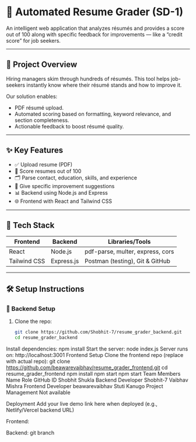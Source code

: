 # 📄 Automated Resume Grader (SD-1)

An intelligent web application that analyzes résumés and provides a score out of 100 along with specific feedback for improvements — like a “credit score” for job seekers.

---

## 🚀 Project Overview

Hiring managers skim through hundreds of résumés. This tool helps job-seekers instantly know where their résumé stands and how to improve it.

Our solution enables:
- PDF résumé upload.
- Automated scoring based on formatting, keyword relevance, and section completeness.
- Actionable feedback to boost résumé quality.

---

## ✨ Key Features

- ✅ Upload resume (PDF)
- 🧠 Score resumes out of 100
- 🗂️ Parse contact, education, skills, and experience
- 💬 Give specific improvement suggestions
- 📊 Backend using Node.js and Express
- 🌐 Frontend with React and Tailwind CSS

---

## 🧰 Tech Stack

| Frontend        | Backend       | Libraries/Tools         |
|----------------|---------------|--------------------------|
| React          | Node.js       | pdf-parse, multer, express, cors |
| Tailwind CSS   | Express.js    | Postman (testing), Git & GitHub |

---

## 🛠️ Setup Instructions

### 🔧 Backend Setup

1. Clone the repo:
   ```bash
   git clone https://github.com/Shobhit-7/resume_grader_backend.git
   cd resume_grader_backend
Install dependencies:
npm install
Start the server:
node index.js
Server runs on: http://localhost:3001
Frontend Setup
Clone the frontend repo (replace with actual repo):
git clone https://github.com/beawarevaibhav/resume_grader_frontend.git
cd resume_grader_frontend
npm install
npm start
npm start
Team Members
Name	Role	GitHub ID
Shobhit Shukla	Backend Developer	Shobhit-7
Vaibhav Mishra	Frontend Developer	beawarevaibhav
Stuti Kanugo	Project Management	Not available


Deployment
Add your live demo link here when deployed (e.g., Netlify/Vercel backend URL)

Frontend: 

Backend: 
git branch
